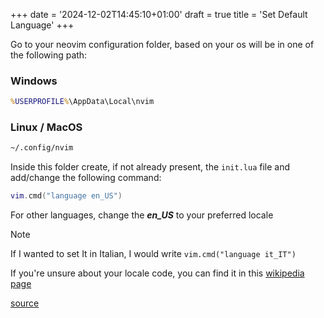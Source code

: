 +++
date = '2024-12-02T14:45:10+01:00'
draft = true
title = 'Set Default Language'
+++

Go to your neovim configuration folder, based on your os will be in one of the following path:

### Windows

```cmd
%USERPROFILE%\AppData\Local\nvim
```

### Linux / MacOS

```bash
~/.config/nvim
```

Inside this folder create, if not already present, the `init.lua` file and add/change the following command:

```lua
vim.cmd("language en_US")
```

For other languages, change the _**en_US**_ to your preferred locale
> [!Note]
> If I wanted to set It in Italian, I would write `vim.cmd("language it_IT")`

If you're unsure about your locale code, you can find it in this [wikipedia page](https://en.wikipedia.org/wiki/Language_localisation#Language_tags_and_codes)

[source](https://vi.stackexchange.com/questions/14429/why-is-my-neovim-not-in-english-and-how-do-i-force-it-to-be)
